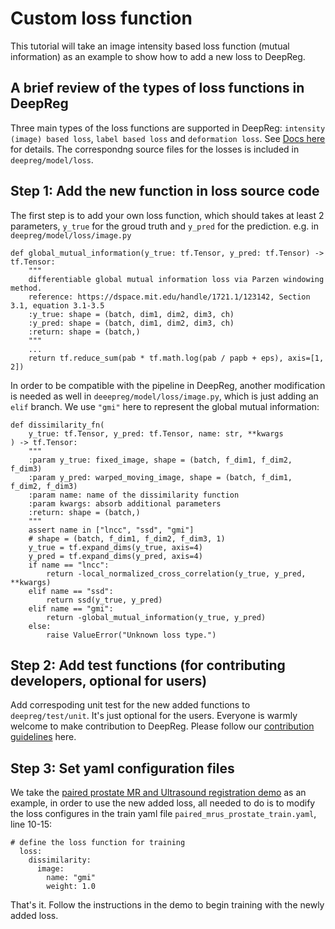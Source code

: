 # Custom loss function

This tutorial will take an image intensity based loss function (mutual information) as
an example to show how to add a new loss to DeepReg.

## A brief review of the types of loss functions in DeepReg

Three main types of the loss functions are supported in DeepReg:
`intensity (image) based loss`, `label based loss` and `deformation loss`. See
[Docs here](https://deepregnet.github.io/DeepReg/#/tutorial_registration?id=loss) for
details. The correspondng source files for the losses is included in
`deepreg/model/loss`.

## Step 1: Add the new function in loss source code

The first step is to add your own loss function, which should takes at least 2
parameters, `y_true` for the groud truth and `y_pred` for the prediction. e.g. in
`deepreg/model/loss/image.py`

```
def global_mutual_information(y_true: tf.Tensor, y_pred: tf.Tensor) -> tf.Tensor:
    """
    differentiable global mutual information loss via Parzen windowing method.
    reference: https://dspace.mit.edu/handle/1721.1/123142, Section 3.1, equation 3.1-3.5
    :y_true: shape = (batch, dim1, dim2, dim3, ch)
    :y_pred: shape = (batch, dim1, dim2, dim3, ch)
    :return: shape = (batch,)
    """
    ...
    return tf.reduce_sum(pab * tf.math.log(pab / papb + eps), axis=[1, 2])
```

In order to be compatible with the pipeline in DeepReg, another modification is needed
as well in `deeepreg/model/loss/image.py`, which is just adding an `elif` branch. We use
`"gmi"` here to represent the global mutual information:

```
def dissimilarity_fn(
    y_true: tf.Tensor, y_pred: tf.Tensor, name: str, **kwargs
) -> tf.Tensor:
    """
    :param y_true: fixed_image, shape = (batch, f_dim1, f_dim2, f_dim3)
    :param y_pred: warped_moving_image, shape = (batch, f_dim1, f_dim2, f_dim3)
    :param name: name of the dissimilarity function
    :param kwargs: absorb additional parameters
    :return: shape = (batch,)
    """
    assert name in ["lncc", "ssd", "gmi"]
    # shape = (batch, f_dim1, f_dim2, f_dim3, 1)
    y_true = tf.expand_dims(y_true, axis=4)
    y_pred = tf.expand_dims(y_pred, axis=4)
    if name == "lncc":
        return -local_normalized_cross_correlation(y_true, y_pred, **kwargs)
    elif name == "ssd":
        return ssd(y_true, y_pred)
    elif name == "gmi":
        return -global_mutual_information(y_true, y_pred)
    else:
        raise ValueError("Unknown loss type.")
```

## Step 2: Add test functions (for contributing developers, optional for users)

Add correspoding unit test for the new added functions to `deepreg/test/unit`. It's just
optional for the users. Everyone is warmly welcome to make contribution to DeepReg.
Please follow our
[contribution guidelines](https://deepregnet.github.io/DeepReg/#/CONTRIBUTING) here.

## Step 3: Set yaml configuration files

We take the
[paired prostate MR and Ultrasound registration demo](https://github.com/DeepRegNet/DeepReg/tree/20-mutual-information/demos/paired_mrus_prostate)
as an example, in order to use the new added loss, all needed to do is to modify the
loss configures in the train yaml file `paired_mrus_prostate_train.yaml`, line 10-15:

```
# define the loss function for training
  loss:
    dissimilarity:
      image:
        name: "gmi"
        weight: 1.0
```

That's it. Follow the instructions in the demo to begin training with the newly added
loss.
